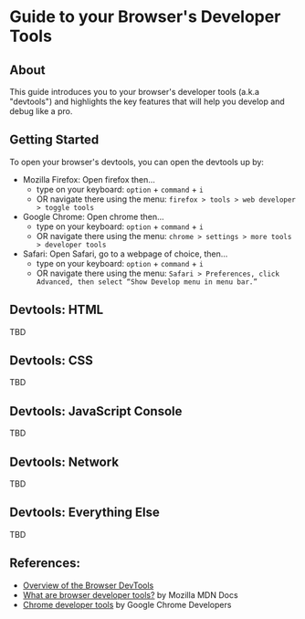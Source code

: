 # Guide to your Browser's Developer Tools

## About

This guide introduces you to your browser's developer tools (a.k.a "devtools") and highlights the key features that will help you develop and debug like a pro.

## Getting Started

To open your browser's devtools, you can open the devtools up by:

* Mozilla Firefox: Open firefox then...
  * type on your keyboard: `option` + `command` + `i`
  * OR navigate there using the menu: `firefox > tools > web developer > toggle tools`
* Google Chrome: Open chrome then...
  * type on your keyboard: `option` + `command` + `i`
  * OR navigate there using the menu: `chrome > settings > more tools > developer tools`
* Safari: Open Safari, go to a webpage of choice, then...
  * type on your keyboard: `option` + `command` + `i`
  * OR navigate there using the menu: `Safari > Preferences, click Advanced, then select “Show Develop menu in menu bar.”`



## Devtools: HTML

TBD

## Devtools: CSS

TBD

## Devtools: JavaScript Console

TBD

## Devtools: Network

TBD

## Devtools: Everything Else

TBD

## References:
* [Overview of the Browser DevTools](https://flaviocopes.com/browser-dev-tools/)
* [What are browser developer tools?](https://developer.mozilla.org/en-US/docs/Learn/Common_questions/What_are_browser_developer_tools) by Mozilla MDN Docs
* [Chrome developer tools](https://developers.google.com/web/tools/chrome-devtools/) by Google Chrome Developers
